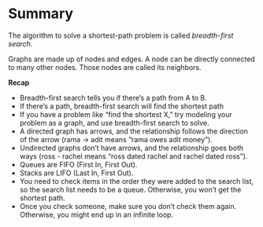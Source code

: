 # Summary

The algorithm to solve a shortest-path problem is called *breadth-first search*. 

Graphs are made up of nodes and edges. A node can be directly connected to many other nodes. Those nodes are called its neighbors.

**Recap**

- Breadth-first search tells you if there’s a path from A to B.
- If there’s a path, breadth-first search will find the shortest path
- If you have a problem like “find the shortest X,” try modeling your problem as a graph, and use breadth-first search to solve.
- A directed graph has arrows, and the relationship follows the
direction of the arrow (rama -> adit means “rama owes adit money”).
- Undirected graphs don’t have arrows, and the relationship goes both ways (ross - rachel means “ross dated rachel and rachel dated ross”).
- Queues are FIFO (First In, First Out).
- Stacks are LIFO (Last In, First Out).
- You need to check items in the order they were added to the search list, so the search list needs to be a queue. Otherwise, you won’t get the shortest path.
- Once you check someone, make sure you don’t check them again. Otherwise, you might end up in an infinite loop.

